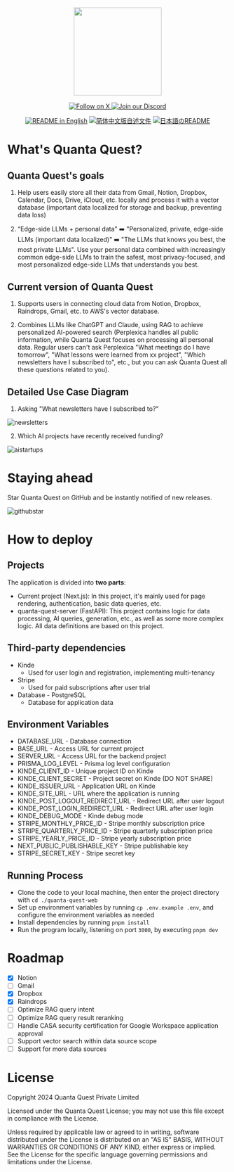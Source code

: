 <h3 align="center">
  <img
    src="https://quantaquestapp.com/logo.png"
    height="200"
  >
</h3>
<div>
  <p align="center">
    <a href="https://x.com/ethanfrostlove">
      <img src="https://img.shields.io/badge/Follow%20on%20X-000000?style=for-the-badge&logo=x&logoColor=white" alt="Follow on X" />
    </a>
    <a href="https://discord.gg/v5Ns5m7H">
      <img src="https://img.shields.io/badge/Join%20our%20Discord-5865F2?style=for-the-badge&logo=discord&logoColor=white" alt="Join our Discord" />
    </a>
  </p>
</div>
<div>
  <p align="center">
    <a href="./README.md"><img alt="README in English" src="https://img.shields.io/badge/English-d9d9d9"></a>
    <a href="./README_CN.md"><img alt="简体中文版自述文件" src="https://img.shields.io/badge/简体中文-d9d9d9"></a>
    <a href="./README_JA.md"><img alt="日本語のREADME" src="https://img.shields.io/badge/日本語-d9d9d9"></a>
  </p>
</div>

# What's Quanta Quest?

## Quanta Quest's goals

1. Help users easily store all their data from Gmail, Notion, Dropbox, Calendar, Docs, Drive, iCloud, etc. locally and process it with a vector database (important data localized for storage and backup, preventing data loss)

2. “Edge-side LLMs + personal data" ➡️ "Personalized, private, edge-side LLMs (important data localized)" ➡️ "The LLMs that knows you best, the most private LLMs". Use your personal data combined with increasingly common edge-side LLMs to train the safest, most privacy-focused, and most personalized edge-side LLMs that understands you best.

## Current version of Quanta Quest

1. Supports users in connecting cloud data from Notion, Dropbox, Raindrops, Gmail, etc. to AWS's vector database.

2. Combines LLMs like ChatGPT and Claude, using RAG to achieve personalized AI-powered search (Perplexica handles all public information, while Quanta Quest focuses on processing all personal data. Regular users can't ask Perplexica "What meetings do I have tomorrow", "What lessons were learned from xx project", "Which newsletters have I subscribed to", etc., but you can ask Quanta Quest all these questions related to you).

## Detailed Use Case Diagram

1. Asking "What newsletters have I subscribed to?"

![newsletters](https://quantaquestapp.com/imgs/newsletters.png)

2. Which AI projects have recently received funding?

![aistartups](https://quantaquestapp.com/imgs/aistartups.png)

# Staying ahead

Star Quanta Quest on GitHub and be instantly notified of new releases.

![githubstar](https://quantaquestapp.com/imgs/githubstar.gif)

# How to deploy

## Projects

The application is divided into **two parts**:

- Current project (Next.js): In this project, it's mainly used for page rendering, authentication, basic data queries, etc.
- quanta-quest-server (FastAPI): This project contains logic for data processing, AI queries, generation, etc., as well as some more complex logic. All data definitions are based on this project.

## Third-party dependencies

- Kinde
  - Used for user login and registration, implementing multi-tenancy
- Stripe
  - Used for paid subscriptions after user trial
- Database - PostgreSQL
  - Database for application data

## Environment Variables

- DATABASE_URL - Database connection
- BASE_URL - Access URL for current project
- SERVER_URL - Access URL for the backend project
- PRISMA_LOG_LEVEL - Prisma log level configuration
- KINDE_CLIENT_ID - Unique project ID on Kinde
- KINDE_CLIENT_SECRET - Project secret on Kinde (DO NOT SHARE)
- KINDE_ISSUER_URL - Application URL on Kinde
- KINDE_SITE_URL - URL where the application is running
- KINDE_POST_LOGOUT_REDIRECT_URL - Redirect URL after user logout
- KINDE_POST_LOGIN_REDIRECT_URL - Redirect URL after user login
- KINDE_DEBUG_MODE - Kinde debug mode
- STRIPE_MONTHLY_PRICE_ID - Stripe monthly subscription price
- STRIPE_QUARTERLY_PRICE_ID - Stripe quarterly subscription price
- STRIPE_YEARLY_PRICE_ID - Stripe yearly subscription price
- NEXT_PUBLIC_PUBLISHABLE_KEY - Stripe publishable key
- STRIPE_SECRET_KEY - Stripe secret key

## Running Process

- Clone the code to your local machine, then enter the project directory with `cd ./quanta-quest-web`
- Set up environment variables by running `cp .env.example .env`, and configure the environment variables as needed
- Install dependencies by running `pnpm install`
- Run the program locally, listening on port `3000`, by executing `pnpm dev`

# Roadmap

- [x] Notion
- [ ] Gmail
- [x] Dropbox
- [x] Raindrops
- [ ] Optimize RAG query intent
- [ ] Optimize RAG query result reranking
- [ ] Handle CASA security certification for Google Workspace application approval
- [ ] Support vector search within data source scope
- [ ] Support for more data sources

# License

Copyright 2024 Quanta Quest Private Limited

Licensed under the Quanta Quest License; you may not use this file except in compliance with the License.

Unless required by applicable law or agreed to in writing, software distributed under the License is distributed on an "AS IS" BASIS, WITHOUT WARRANTIES OR CONDITIONS OF ANY KIND, either express or implied. See the License for the specific language governing permissions and limitations under the License.
